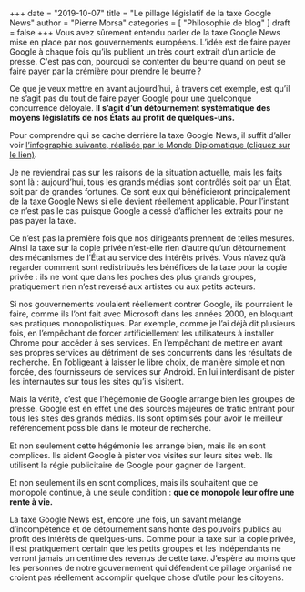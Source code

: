 +++
date        = "2019-10-07"
title       = "Le pillage législatif de la taxe Google News"
author      = "Pierre Morsa"
categories  = [ "Philosophie de blog" ]
draft       = false
+++
Vous avez sûrement entendu parler de la taxe Google News mise en place par nos gouvernements européens. L’idée est de faire payer Google à chaque fois qu’ils publient un très court extrait d’un article de presse. C'est pas con, pourquoi se contenter du beurre quand on peut se faire payer par la crémière pour prendre le beurre ?

Ce que je veux mettre en avant aujourd’hui, à travers cet exemple, est qu’il ne s’agit pas du tout de faire payer Google pour une quelconque concurrence déloyale. **Il s’agit d’un détournement systématique des moyens législatifs de nos États au profit de quelques-uns.**

Pour comprendre qui se cache derrière la taxe Google News, il suffit d’aller voir [l’infographie suivante, réalisée par le Monde Diplomatique (cliquez sur le lien)](https://www.monde-diplomatique.fr/cartes/PPA).

Je ne reviendrai pas sur les raisons de la situation actuelle, mais les faits sont là : aujourd’hui, tous les grands médias sont contrôlés soit par un État, soit par de grandes fortunes. Ce sont eux qui bénéficieront principalement de la taxe Google News si elle devient réellement applicable. Pour l’instant ce n’est pas le cas puisque Google a cessé d’afficher les extraits pour ne pas payer la taxe.

Ce n’est pas la première fois que nos dirigeants prennent de telles mesures. Ainsi la taxe sur la copie privée n’est-elle rien d’autre qu’un détournement des mécanismes de l’État au service des intérêts privés. Vous n’avez qu’à regarder comment sont redistribués les bénéfices de la taxe pour la copie privée : ils ne vont que dans les poches des plus grands groupes, pratiquement rien n’est reversé aux artistes ou aux petits acteurs.

Si nos gouvernements voulaient réellement contrer Google, ils pourraient le faire, comme ils l’ont fait avec Microsoft dans les années 2000, en bloquant ses pratiques monopolistiques. Par exemple, comme je l’ai déjà dit plusieurs fois, en l’empêchant de forcer artificiellement les utilisateurs à installer Chrome pour accéder à ses services. En l’empêchant de mettre en avant ses propres services au détriment de ses concurrents dans les résultats de recherche. En l’obligeant à laisser le libre choix, de manière simple et non forcée, des fournisseurs de services sur Android. En lui interdisant de pister les internautes sur tous les sites qu’ils visitent.

Mais la vérité, c’est que l’hégémonie de Google arrange bien les groupes de presse. Google est en effet une des sources majeures de trafic entrant pour tous les sites des grands médias. Ils sont optimisés pour avoir le meilleur référencement possible dans le moteur de recherche.

Et non seulement cette hégémonie les arrange bien, mais ils en sont complices. Ils aident Google à pister vos visites sur leurs sites web. Ils utilisent la régie publicitaire de Google pour gagner de l’argent.

Et non seulement ils en sont complices, mais ils souhaitent que ce monopole continue, à une seule condition : **que ce monopole leur offre une rente à vie.**

La taxe Google News est, encore une fois, un savant mélange d’incompétence et de détournement sans honte des pouvoirs publics au profit des intérêts de quelques-uns. Comme pour la taxe sur la copie privée, il est pratiquement certain que les petits groupes et les indépendants ne verront jamais un centime des revenus de cette taxe. J’espère au moins que les personnes de notre gouvernement qui défendent ce pillage organisé ne croient pas réellement accomplir quelque chose d’utile pour les citoyens.

